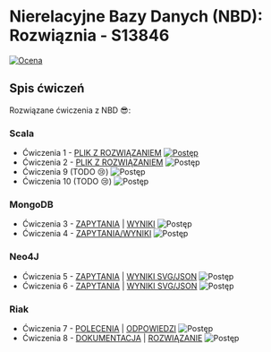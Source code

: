 # Nierelacyjne Bazy Danych (NBD): Rozwiąznia - S13846
[![Ocena](https://img.shields.io/badge/Ocena:-%3F%3F%3F-yellow)](#)


## Spis ćwiczeń  
 Rozwiązane ćwiczenia z NBD 😎:
### Scala
- Ćwiczenia 1  - [PLIK Z ROZWIĄZANIEM](https://github.com/wepiotrek/nbd-s13846/blob/master/src/Cwiczenia1.scala) [![Postęp](https://img.shields.io/badge/Zrobiono:-100%25-success)](#)
- Ćwiczenia 2 - [PLIK Z ROZWIĄZANIEM](https://github.com/wepiotrek/nbd-s13846/blob/master/src/Cwiczenia2.scala) ![Postęp](https://img.shields.io/badge/Zrobiono:-100%25-success)
- Ćwiczenia 9 (TODO 😢) ![Postęp](https://img.shields.io/badge/Zrobiono:-0%25-red)
- Ćwiczenia 10 (TODO 😢) ![Postęp](https://img.shields.io/badge/Zrobiono:-0%25-red)
### MongoDB
- Ćwiczenia 3 - [ZAPYTANIA](https://github.com/wepiotrek/nbd-s13846/tree/master/nbd-cw3) | [WYNIKI](https://github.com/wepiotrek/nbd-s13846/tree/master/nbd-cw3/wyniki) ![Postęp](https://img.shields.io/badge/Zrobiono:-100%25-success)
- Ćwiczenia 4 - [ZAPYTANIA/WYNIKI](https://github.com/wepiotrek/nbd-s13846/tree/master/nbd-cw4) ![Postęp](https://img.shields.io/badge/Zrobiono:-100%25-success)
### Neo4J
- Ćwiczenia 5 - [ZAPYTANIA](https://github.com/wepiotrek/nbd-s13846/blob/master/nbd-cw5/zapytania.txt) | [WYNIKI SVG/JSON](https://github.com/wepiotrek/nbd-s13846/tree/master/nbd-cw5) ![Postęp](https://img.shields.io/badge/Zrobiono:-100%25-success)
- Ćwiczenia 6 - [ZAPYTANIA](https://github.com/wepiotrek/nbd-s13846/blob/master/nbd-cw6/zapytania.txt) | [WYNIKI SVG/JSON](https://github.com/wepiotrek/nbd-s13846/tree/master/nbd-cw6) ![Postęp](https://img.shields.io/badge/Zrobiono:-100%25-success)
### Riak
- Ćwiczenia 7 - [POLECENIA](https://github.com/wepiotrek/nbd-s13846/blob/master/nbd-cw7/polecenia.txt) | [ODPOWIEDZI](https://github.com/wepiotrek/nbd-s13846/tree/master/nbd-cw7) ![Postęp](https://img.shields.io/badge/Zrobiono:-100%25-success)
- Ćwiczenia 8 - [DOKUMENTACJA](https://github.com/wepiotrek/nbd-s13846/blob/master/nbd-cw8/README.md) | [ROZWIĄZANIE](https://github.com/wepiotrek/nbd-s13846/blob/master/nbd-cw8/nbd8.py) ![Postęp](https://img.shields.io/badge/Zrobiono:-100%25-success)